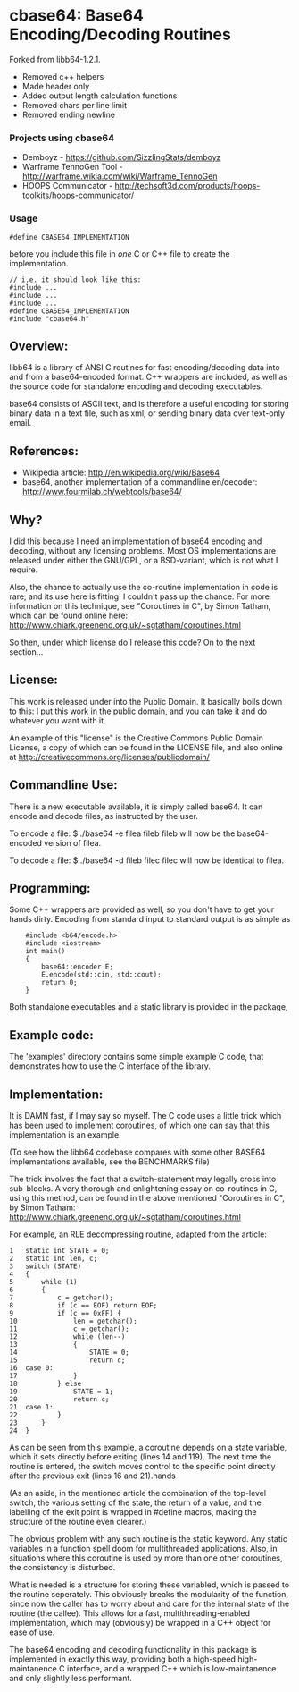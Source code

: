 cbase64: Base64 Encoding/Decoding Routines
======================================

Forked from libb64-1.2.1.
* Removed c++ helpers
* Made header only
* Added output length calculation functions
* Removed chars per line limit
* Removed ending newline

### Projects using cbase64
* Demboyz - https://github.com/SizzlingStats/demboyz
* Warframe TennoGen Tool - http://warframe.wikia.com/wiki/Warframe_TennoGen
* HOOPS Communicator - http://techsoft3d.com/products/hoops-toolkits/hoops-communicator/

### Usage  
```
#define CBASE64_IMPLEMENTATION
```
before you include this file in *one* C or C++ file to create the implementation.  

```
// i.e. it should look like this:
#include ...
#include ...
#include ...
#define CBASE64_IMPLEMENTATION
#include "cbase64.h"
```

Overview:
--------
libb64 is a library of ANSI C routines for fast encoding/decoding data into and
from a base64-encoded format. C++ wrappers are included, as well as the source
code for standalone encoding and decoding executables.

base64 consists of ASCII text, and is therefore a useful encoding for storing 
binary data in a text file, such as xml, or sending binary data over text-only
email.

References:
----------
* Wikipedia article:
	http://en.wikipedia.org/wiki/Base64
* base64, another implementation of a commandline en/decoder:
	http://www.fourmilab.ch/webtools/base64/

Why?
---
I did this because I need an implementation of base64 encoding and decoding,
without any licensing problems. Most OS implementations are released under
either the GNU/GPL, or a BSD-variant, which is not what I require.

Also, the chance to actually use the co-routine implementation in code is rare,
and its use here is fitting. I couldn't pass up the chance.
For more information on this technique, see "Coroutines in C", by Simon Tatham,
which can be found online here: 
http://www.chiark.greenend.org.uk/~sgtatham/coroutines.html

So then, under which license do I release this code? On to the next section...

License:
-------
This work is released under into the Public Domain.
It basically boils down to this: I put this work in the public domain, and you
can take it and do whatever you want with it.

An example of this "license" is the Creative Commons Public Domain License, a
copy of which can be found in the LICENSE file, and also online at
http://creativecommons.org/licenses/publicdomain/

Commandline Use:
---------------
There is a new executable available, it is simply called base64.
It can encode and decode files, as instructed by the user.

To encode a file:
$ ./base64 -e filea fileb
fileb will now be the base64-encoded version of filea.

To decode a file:
$ ./base64 -d fileb filec
filec will now be identical to filea.

Programming:
-----------
Some C++ wrappers are provided as well, so you don't have to get your hands
dirty. Encoding from standard input to standard output is as simple as

```
	#include <b64/encode.h>
	#include <iostream>
	int main()
	{
		base64::encoder E;
		E.encode(std::cin, std::cout);
		return 0;
	}
```

Both standalone executables and a static library is provided in the package,

Example code:
------------
The 'examples' directory contains some simple example C code, that demonstrates
how to use the C interface of the library.

Implementation:
--------------
It is DAMN fast, if I may say so myself. The C code uses a little trick which
has been used to implement coroutines, of which one can say that this
implementation is an example.

(To see how the libb64 codebase compares with some other BASE64 implementations
available, see the BENCHMARKS file)

The trick involves the fact that a switch-statement may legally cross into
sub-blocks. A very thorough and enlightening essay on co-routines in C, using
this method, can be found in the above mentioned "Coroutines in C", by Simon
Tatham: http://www.chiark.greenend.org.uk/~sgtatham/coroutines.html

For example, an RLE decompressing routine, adapted from the article:
```
1	static int STATE = 0;
2	static int len, c;
3	switch (STATE)
4	{
5		while (1)
6		{
7			c = getchar();
8			if (c == EOF) return EOF;
9			if (c == 0xFF) {
10				len = getchar();
11				c = getchar();
12				while (len--)
13				{
14					STATE = 0;
15					return c;
16	case 0:
17				}
18			} else
19				STATE = 1;
20				return c;
21	case 1:
22			}
23		}
24	}
```

As can be seen from this example, a coroutine depends on a state variable,
which it sets directly before exiting (lines 14 and 119). The next time the
routine is entered, the switch moves control to the specific point directly
after the previous exit (lines 16 and 21).hands

(As an aside, in the mentioned article the combination of the top-level switch,
the various setting of the state, the return of a value, and the labelling of
the exit point is wrapped in #define macros, making the structure of the
routine even clearer.)

The obvious problem with any such routine is the static keyword.
Any static variables in a function spell doom for multithreaded applications.
Also, in situations where this coroutine is used by more than one other
coroutines, the consistency is disturbed.

What is needed is a structure for storing these variabled, which is passed to
the routine seperately. This obviously breaks the modularity of the function,
since now the caller has to worry about and care for the internal state of the
routine (the callee). This allows for a fast, multithreading-enabled
implementation, which may (obviously) be wrapped in a C++ object for ease of
use.

The base64 encoding and decoding functionality in this package is implemented
in exactly this way, providing both a high-speed high-maintanence C interface,
and a wrapped C++ which is low-maintanence and only slightly less performant.
